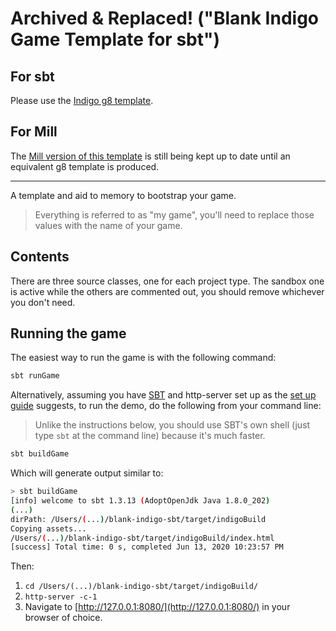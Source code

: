 # Archived & Replaced! ("Blank Indigo Game Template for sbt")

## For sbt

Please use the [Indigo g8 template](https://github.com/PurpleKingdomGames/indigo.g8).

## For Mill

The [Mill version of this template](https://github.com/PurpleKingdomGames/blank-indigo-mill) is still being kept up to date until an equivalent g8 template is produced.

---

A template and aid to memory to bootstrap your game.

> Everything is referred to as "my game", you'll need to replace those values with the name of your game.

## Contents

There are three source classes, one for each project type. The sandbox one is active while the others are commented out, you should remove whichever you don't need.

## Running the game

The easiest way to run the game is with the following command:

```bash
sbt runGame
```

Alternatively, assuming you have [SBT](https://www.scala-sbt.org/) and http-server set up as the [set up guide](https://indigoengine.io/docs/quickstart/setup-and-configuration) suggests, to run the demo, do the following from your command line:

> Unlike the instructions below, you should use SBT's own shell (just type `sbt` at the command line) because it's much faster.

```bash
sbt buildGame
```

Which will generate output similar to:

```bash
> sbt buildGame
[info] welcome to sbt 1.3.13 (AdoptOpenJdk Java 1.8.0_202)
(...)
dirPath: /Users/(...)/blank-indigo-sbt/target/indigoBuild
Copying assets...
/Users/(...)/blank-indigo-sbt/target/indigoBuild/index.html
[success] Total time: 0 s, completed Jun 13, 2020 10:23:57 PM
```

Then:

1. `cd /Users/(...)/blank-indigo-sbt/target/indigoBuild/`
2. `http-server -c-1`
3. Navigate to [http://127.0.0.1:8080/](http://127.0.0.1:8080/) in your browser of choice.
